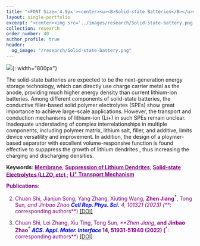 ```yaml
---
title: "<FONT Size='4.9px'><center><u><B>Solid-state Batteries</B></u></center></FONT>"
layout: single-portfolio
excerpt: "<center><img src='../images/research/Solid-state-battery.png' style='width:200px;' alt=''></center>"
collection: research
order_number: 40
author_profile: true
header: 
  og_image: "/research/Solid-state-battery.png"
---
```

![]({{site.baseurl}}/images/research/sub/Solid-state-battery-sub.png){: width="800px"}

The solid-state batteries are expected to be the next-generation energy storage technology, which can directly use charge carrier metal as the anode, providing much higher energy density than current lithium-ion batteries. Among different components of solid-state batteries, the conductive filler-based solid polymer electrolytes (SPEs) show great importance to achieve large-scale applications. However, the transport and conduction mechanisms of lithium-ion (Li+) in such SPEs remain unclear. Inadequate understading of complex interrelationships in multiple components, including polymer matrix, lithium salt, filler, and additive, limits device versatility and improvement. In addition, the design of a ploymer-based separator with excellent volume-responsive function is found effective to supppress the growth of lithium dendrites , thus increasing the charging and discharging densities.   

**Keywords**: <FONT Color='purple'><u><B>Membrane</B></u>; <u><B>Suppression of Lithium Dendrites</B></u>; <u><B>Solid-state Electrolytes (LLZO, etc) </B></u>; <u><B>Li<sup>+</sup> Transport Mechanism </B></u>

**Publications**: 

2. Chuan Shi, Jianjun Song, Yang Zhang, Xiuting Wang, **Zhen Jiang<sup>*</sup>**, Tong Sun<sup>*</sup>, and Jinbao Zhao <span style="color: blue"><i><B>Cell Rep. Phys. Sci.</B></i></span> 4, 101321 (2023) (**<sup>*</sup>: corresponding authors**) <a href="https://www.sciencedirect.com/science/article/pii/S2666386423000863"><u>[DOI]</u></a> 

1. Chuan Shi, Lei Zhang, Xiu Ting, Tong Sun<sup>*</sup>, **Zhen Jiang<sup>*</sup>**, and Jinbao Zhao<sup>*</sup> <span style="color: blue"><i><B>ACS. Appl. Mater. Interface</B></i></span> 14, 51931-51940 (2022) (**<sup>*</sup>: corresponding authors**) <a href="https://pubs.acs.org/doi/full/10.1021/acsami.2c15101"><u>[DOI]</u></a>
